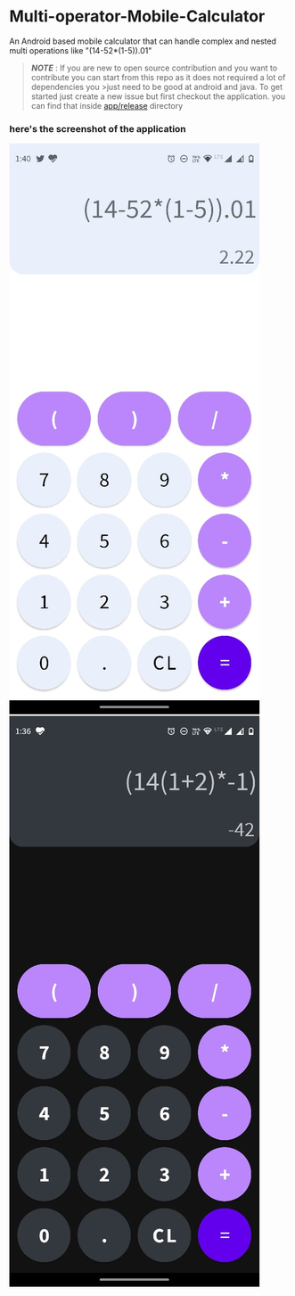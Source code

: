 # Multi-operator-Mobile-Calculator
An Android based mobile calculator that can handle complex and nested multi operations like "(14-52*(1-5)).01"
>***NOTE*** : If you are new to open source contribution and you want to contribute you can start from this repo as it does not required a lot of dependencies you >just need to be good at android and java.
> To get started just create a new issue but first checkout the application. you can find that inside [app/release](https://github.com/kumarav1nash/Multi-operator-Mobile-Calculator/tree/main/app/release) directory



### here's the screenshot of the application

![Light UI](https://raw.githubusercontent.com/kumarav1nash/open-patch-folder/main/1_light.jpeg)
![ark UI](https://raw.githubusercontent.com/kumarav1nash/open-patch-folder/main/3_dark.jpeg)
